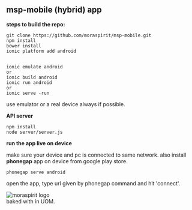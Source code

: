 ## **msp-mobile (hybrid) app**


**steps to build the repo:**
```
git clone https://github.com/moraspirit/msp-mobile.git
npm install 
bower install
ionic platform add android


ionic emulate android
or 
ionic build android
ionic run android
or 
ionic serve -run

```
use emulator or a real device always if possible.

**API server**
```
npm install
node server/server.js
```

**run the app live on device**

make sure your device and pc is connected to same network. also install **phonegap** app on device from google play store.
```
phonegap serve android
```
open the app, type url given by phonegap command and hit 'connect'.

![moraspirit logo](http://moraspirit.com/sites/default/files/msp_text_logo_300.png)  
baked with  in UOM.